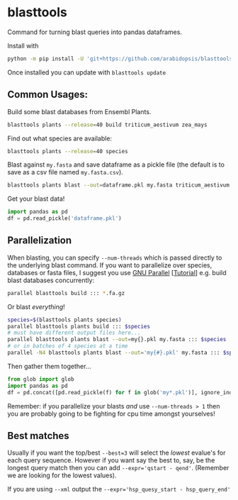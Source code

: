 # blasttools

Command for turning blast queries into pandas dataframes.

Install with

```sh
python -m pip install -U 'git+https://github.com/arabidopsis/blasttools.git'
```

Once installed you can update with `blasttools update`

## Common Usages:

Build some blast databases from Ensembl Plants.

```sh
blasttools plants --release=40 build triticum_aestivum zea_mays
```

Find out what species are available:

```sh
blasttools plants --release=40 species
```

Blast against `my.fasta` and save dataframe as a pickle file (the default is to
save as a csv file named `my.fasta.csv`).

```sh
blasttools plants blast --out=dataframe.pkl my.fasta triticum_aestivum zea_mays
```

Get your blast data!

```python
import pandas as pd
df = pd.read_pickle('dataframe.pkl')
```

## Parallelization

When blasting, you can specify `--num-threads` which is passed directly to the
underlying blast command. If you want to parallelize over species, databases or fasta files,
I suggest you use [GNU Parallel](https://www.gnu.org/software/parallel/) [[Tutorial](https://blog.ronin.cloud/gnu-parallel/)]
e.g. build blast databases concurrently:

```sh
parallel blasttools build ::: *.fa.gz
```

Or blast _everything_!

```sh
species=$(blasttools plants species)
parallel blasttools plants build ::: $species
# must have different output files here...
parallel blasttools plants blast --out=my{}.pkl my.fasta ::: $species
# or in batches of 4 species at a time
parallel -N4 blasttools plants blast --out='my{#}.pkl' my.fasta ::: $species
```

Then gather them together...

```python
from glob import glob
import pandas as pd
df = pd.concat([pd.read_pickle(f) for f in glob('my*.pkl')], ignore_index=True)
```

Remember: if you parallelize your blasts _and_ use `--num-threads > 1`
then you are probably going to be fighting for cpu time
amongst yourselves!

## Best matches

Usually if you want the top/best `--best=3` will select the _lowest_ evalue's for
each query sequence. However if you want say the best to, say, be the longest query match
then you can add `--expr='qstart - qend'`. (Remember we are looking for the lowest values).

If you are using `--xml` output the `--expr='hsp_quesy_start - hsp_query_end'`
